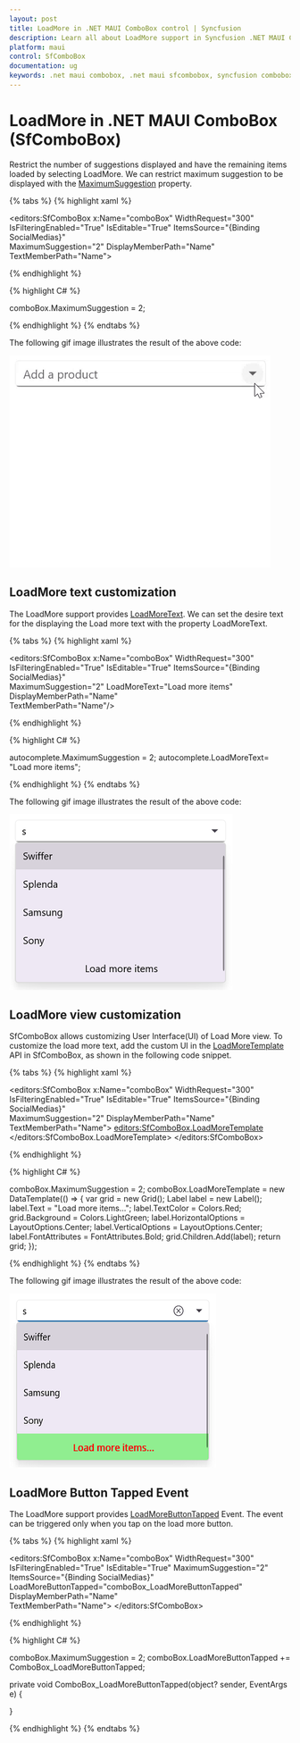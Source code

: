 ```yaml
---
layout: post
title: LoadMore in .NET MAUI ComboBox control | Syncfusion
description: Learn all about LoadMore support in Syncfusion .NET MAUI ComboBox (SfComboBox) control and more here.
platform: maui
control: SfComboBox
documentation: ug
keywords: .net maui combobox, .net maui sfcombobox, syncfusion combobox, combobox maui, .net maui dropdown list, .net maui select menu.
---
```


# LoadMore in .NET MAUI ComboBox (SfComboBox)

Restrict the number of suggestions displayed and have the remaining items loaded by selecting LoadMore. We can restrict maximum suggestion to be displayed with the [MaximumSuggestion](https://help.syncfusion.com/cr/maui/Syncfusion.Maui.Inputs.DropDownControls.DropDownListBase.html#Syncfusion_Maui_Inputs_DropDownControls_DropDownListBase_MaximumSuggestion) property.

{% tabs %}
{% highlight xaml %}

<editors:SfComboBox x:Name="comboBox" 
                    WidthRequest="300"
                    IsFilteringEnabled="True"
                    IsEditable="True" 
                    ItemsSource="{Binding SocialMedias}"          
                    MaximumSuggestion="2"
                    DisplayMemberPath="Name"                                    
                    TextMemberPath="Name">

{% endhighlight %}

{% highlight C# %}

comboBox.MaximumSuggestion = 2;

{% endhighlight %}
{% endtabs %}

The following gif image illustrates the result of the above code:

![.NET MAUI ComboBox LoadMore support](Images/Maximum-display-item-with-Expander/LoadMore.gif)

## LoadMore text customization

The LoadMore support provides [LoadMoreText](https://help.syncfusion.com/cr/maui/Syncfusion.Maui.Inputs.DropDownControls.DropDownListBase.html#Syncfusion_Maui_Inputs_DropDownControls_DropDownListBase_LoadMoreText). We can set the desire text for the displaying the Load more text with the property LoadMoreText.

{% tabs %}
{% highlight xaml %}

<editors:SfComboBox x:Name="comboBox" 
                    WidthRequest="300"
                    IsFilteringEnabled="True"
                    IsEditable="True" 
                    ItemsSource="{Binding SocialMedias}"          
                    MaximumSuggestion="2"
                    LoadMoreText="Load more items"
                    DisplayMemberPath="Name"                                    
                    TextMemberPath="Name"/>


{% endhighlight %}

{% highlight C# %}

autocomplete.MaximumSuggestion = 2;
autocomplete.LoadMoreText= "Load more items";

{% endhighlight %}
{% endtabs %}

The following gif image illustrates the result of the above code:

![.NET MAUI ComboBox LoadMoreText](Images/Maximum-display-item-with-Expander/LoadMoreText.png)

## LoadMore view customization

SfComboBox allows customizing User Interface(UI) of Load More view. To customize the load more text, add the custom UI in the [LoadMoreTemplate](https://help.syncfusion.com/cr/maui/Syncfusion.Maui.Inputs.DropDownControls.DropDownListBase.html#Syncfusion_Maui_Inputs_DropDownControls_DropDownListBase_LoadMoreTemplate) API in SfComboBox, as shown in the following code snippet.

{% tabs %}
{% highlight xaml %}

<editors:SfComboBox x:Name="comboBox" 
                    WidthRequest="300"
                    IsFilteringEnabled="True"
                    IsEditable="True" 
                    ItemsSource="{Binding SocialMedias}"          
                    MaximumSuggestion="2"
                    DisplayMemberPath="Name"                                    
                    TextMemberPath="Name">
    <editors:SfComboBox.LoadMoreTemplate>
        <DataTemplate>
            <Grid BackgroundColor="LightGreen">
                <Label Text="Load more items..." VerticalOptions="Center" FontAttributes="Bold" HorizontalOptions="Center" TextColor="Red"/>
            </Grid>
        </DataTemplate>
    </editors:SfComboBox.LoadMoreTemplate>
</editors:SfComboBox>

{% endhighlight %}

{% highlight C# %}

comboBox.MaximumSuggestion = 2;
comboBox.LoadMoreTemplate = new DataTemplate(() =>
{
    var grid = new Grid();
    Label label = new Label();
    label.Text = "Load more items...";
    label.TextColor = Colors.Red;
    grid.Background = Colors.LightGreen;
    label.HorizontalOptions = LayoutOptions.Center;
    label.VerticalOptions = LayoutOptions.Center;
    label.FontAttributes = FontAttributes.Bold;
    grid.Children.Add(label);
    return grid;
});

{% endhighlight %}
{% endtabs %}

The following gif image illustrates the result of the above code:

![.NET MAUI ComboBox LoadMoreTemplate](Images/Maximum-display-item-with-Expander/LoadMoreTemplate.png)

## LoadMore Button Tapped Event

The LoadMore support provides [LoadMoreButtonTapped](https://help.syncfusion.com/cr/maui/Syncfusion.Maui.Inputs.DropDownControls.DropDownListBase.html#Syncfusion_Maui_Inputs_DropDownControls_DropDownListBase_LoadMoreButtonTapped) Event. The event can be triggered only when you tap on the load more button.

{% tabs %}
{% highlight xaml %}

<editors:SfComboBox x:Name="comboBox" 
                    WidthRequest="300"
                    IsFilteringEnabled="True"
                    IsEditable="True" 
                    MaximumSuggestion="2"
                    ItemsSource="{Binding SocialMedias}"
                    LoadMoreButtonTapped="comboBox_LoadMoreButtonTapped"
                    DisplayMemberPath="Name"                                    
                    TextMemberPath="Name">
</editors:SfComboBox>

{% endhighlight %}

{% highlight C# %}

comboBox.MaximumSuggestion = 2;
comboBox.LoadMoreButtonTapped += ComboBox_LoadMoreButtonTapped;

private void ComboBox_LoadMoreButtonTapped(object? sender, EventArgs e)
{

}

{% endhighlight %}
{% endtabs %}


